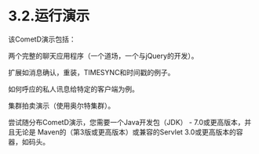 # 3.2.运行演示
该CometD演示包括：

两个完整的聊天应用程序（一个道场，一个与jQuery的开发）。

扩展如消息确认，重装，TIMESYNC和时间戳的例子。

如何呼应的私人讯息给特定的客户端为例。

集群拍卖演示（使用奥尔特集群）。

尝试随分布CometD演示，您需要一个Java开发包（JDK） - 7.0或更高版本，并且无论是 Maven的（第3版或更高版本）或兼容的Servlet 3.0或更高版本的容器，如码头。
